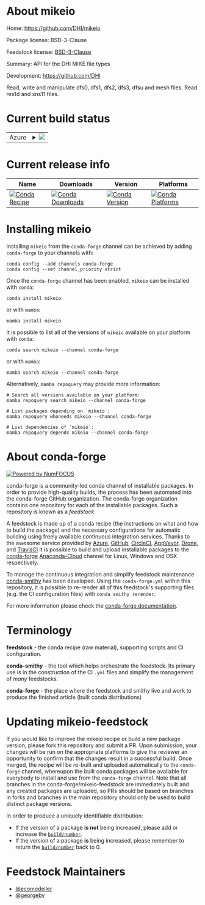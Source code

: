 About mikeio
============

Home: https://github.com/DHI/mikeio

Package license: BSD-3-Clause

Feedstock license: [BSD-3-Clause](https://github.com/conda-forge/mikeio-feedstock/blob/main/LICENSE.txt)

Summary: API for the DHI MIKE file types

Development: https://github.com/DHI

Read, write and manipulate dfs0, dfs1, dfs2, dfs3, dfsu and mesh files. Read res1d and xns11 files.

Current build status
====================


<table>
    
  <tr>
    <td>Azure</td>
    <td>
      <details>
        <summary>
          <a href="https://dev.azure.com/conda-forge/feedstock-builds/_build/latest?definitionId=11233&branchName=main">
            <img src="https://dev.azure.com/conda-forge/feedstock-builds/_apis/build/status/mikeio-feedstock?branchName=main">
          </a>
        </summary>
        <table>
          <thead><tr><th>Variant</th><th>Status</th></tr></thead>
          <tbody><tr>
              <td>win_64_python3.10.____cpython</td>
              <td>
                <a href="https://dev.azure.com/conda-forge/feedstock-builds/_build/latest?definitionId=11233&branchName=main">
                  <img src="https://dev.azure.com/conda-forge/feedstock-builds/_apis/build/status/mikeio-feedstock?branchName=main&jobName=win&configuration=win_64_python3.10.____cpython" alt="variant">
                </a>
              </td>
            </tr><tr>
              <td>win_64_python3.7.____cpython</td>
              <td>
                <a href="https://dev.azure.com/conda-forge/feedstock-builds/_build/latest?definitionId=11233&branchName=main">
                  <img src="https://dev.azure.com/conda-forge/feedstock-builds/_apis/build/status/mikeio-feedstock?branchName=main&jobName=win&configuration=win_64_python3.7.____cpython" alt="variant">
                </a>
              </td>
            </tr><tr>
              <td>win_64_python3.8.____cpython</td>
              <td>
                <a href="https://dev.azure.com/conda-forge/feedstock-builds/_build/latest?definitionId=11233&branchName=main">
                  <img src="https://dev.azure.com/conda-forge/feedstock-builds/_apis/build/status/mikeio-feedstock?branchName=main&jobName=win&configuration=win_64_python3.8.____cpython" alt="variant">
                </a>
              </td>
            </tr><tr>
              <td>win_64_python3.9.____cpython</td>
              <td>
                <a href="https://dev.azure.com/conda-forge/feedstock-builds/_build/latest?definitionId=11233&branchName=main">
                  <img src="https://dev.azure.com/conda-forge/feedstock-builds/_apis/build/status/mikeio-feedstock?branchName=main&jobName=win&configuration=win_64_python3.9.____cpython" alt="variant">
                </a>
              </td>
            </tr>
          </tbody>
        </table>
      </details>
    </td>
  </tr>
</table>

Current release info
====================

| Name | Downloads | Version | Platforms |
| --- | --- | --- | --- |
| [![Conda Recipe](https://img.shields.io/badge/recipe-mikeio-green.svg)](https://anaconda.org/conda-forge/mikeio) | [![Conda Downloads](https://img.shields.io/conda/dn/conda-forge/mikeio.svg)](https://anaconda.org/conda-forge/mikeio) | [![Conda Version](https://img.shields.io/conda/vn/conda-forge/mikeio.svg)](https://anaconda.org/conda-forge/mikeio) | [![Conda Platforms](https://img.shields.io/conda/pn/conda-forge/mikeio.svg)](https://anaconda.org/conda-forge/mikeio) |

Installing mikeio
=================

Installing `mikeio` from the `conda-forge` channel can be achieved by adding `conda-forge` to your channels with:

```
conda config --add channels conda-forge
conda config --set channel_priority strict
```

Once the `conda-forge` channel has been enabled, `mikeio` can be installed with `conda`:

```
conda install mikeio
```

or with `mamba`:

```
mamba install mikeio
```

It is possible to list all of the versions of `mikeio` available on your platform with `conda`:

```
conda search mikeio --channel conda-forge
```

or with `mamba`:

```
mamba search mikeio --channel conda-forge
```

Alternatively, `mamba repoquery` may provide more information:

```
# Search all versions available on your platform:
mamba repoquery search mikeio --channel conda-forge

# List packages depending on `mikeio`:
mamba repoquery whoneeds mikeio --channel conda-forge

# List dependencies of `mikeio`:
mamba repoquery depends mikeio --channel conda-forge
```


About conda-forge
=================

[![Powered by
NumFOCUS](https://img.shields.io/badge/powered%20by-NumFOCUS-orange.svg?style=flat&colorA=E1523D&colorB=007D8A)](https://numfocus.org)

conda-forge is a community-led conda channel of installable packages.
In order to provide high-quality builds, the process has been automated into the
conda-forge GitHub organization. The conda-forge organization contains one repository
for each of the installable packages. Such a repository is known as a *feedstock*.

A feedstock is made up of a conda recipe (the instructions on what and how to build
the package) and the necessary configurations for automatic building using freely
available continuous integration services. Thanks to the awesome service provided by
[Azure](https://azure.microsoft.com/en-us/services/devops/), [GitHub](https://github.com/),
[CircleCI](https://circleci.com/), [AppVeyor](https://www.appveyor.com/),
[Drone](https://cloud.drone.io/welcome), and [TravisCI](https://travis-ci.com/)
it is possible to build and upload installable packages to the
[conda-forge](https://anaconda.org/conda-forge) [Anaconda-Cloud](https://anaconda.org/)
channel for Linux, Windows and OSX respectively.

To manage the continuous integration and simplify feedstock maintenance
[conda-smithy](https://github.com/conda-forge/conda-smithy) has been developed.
Using the ``conda-forge.yml`` within this repository, it is possible to re-render all of
this feedstock's supporting files (e.g. the CI configuration files) with ``conda smithy rerender``.

For more information please check the [conda-forge documentation](https://conda-forge.org/docs/).

Terminology
===========

**feedstock** - the conda recipe (raw material), supporting scripts and CI configuration.

**conda-smithy** - the tool which helps orchestrate the feedstock.
                   Its primary use is in the construction of the CI ``.yml`` files
                   and simplify the management of *many* feedstocks.

**conda-forge** - the place where the feedstock and smithy live and work to
                  produce the finished article (built conda distributions)


Updating mikeio-feedstock
=========================

If you would like to improve the mikeio recipe or build a new
package version, please fork this repository and submit a PR. Upon submission,
your changes will be run on the appropriate platforms to give the reviewer an
opportunity to confirm that the changes result in a successful build. Once
merged, the recipe will be re-built and uploaded automatically to the
`conda-forge` channel, whereupon the built conda packages will be available for
everybody to install and use from the `conda-forge` channel.
Note that all branches in the conda-forge/mikeio-feedstock are
immediately built and any created packages are uploaded, so PRs should be based
on branches in forks and branches in the main repository should only be used to
build distinct package versions.

In order to produce a uniquely identifiable distribution:
 * If the version of a package **is not** being increased, please add or increase
   the [``build/number``](https://docs.conda.io/projects/conda-build/en/latest/resources/define-metadata.html#build-number-and-string).
 * If the version of a package **is** being increased, please remember to return
   the [``build/number``](https://docs.conda.io/projects/conda-build/en/latest/resources/define-metadata.html#build-number-and-string)
   back to 0.

Feedstock Maintainers
=====================

* [@ecomodeller](https://github.com/ecomodeller/)
* [@georgebv](https://github.com/georgebv/)

